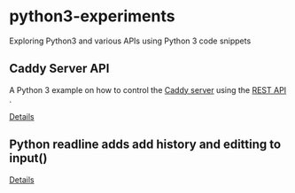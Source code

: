 # python3-experiments
Exploring Python3 and various APIs using Python 3 code snippets


## Caddy Server API
A Python 3 example on how to control the [Caddy server](https://caddyserver.com/) 
using the [REST API](https://caddyserver.com/docs/quick-starts/api) .

[Details](caddy-server-api/README.md)


## Python readline adds add history and editting to input()
[Details](python-readline/README.md)
